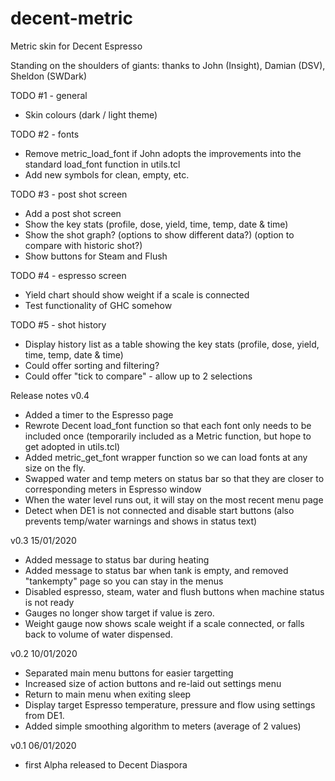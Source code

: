 # decent-metric
Metric skin for Decent Espresso

Standing on the shoulders of giants: thanks to John (Insight), Damian (DSV), Sheldon (SWDark)

TODO #1 - general
- Skin colours (dark / light theme)

TODO #2 - fonts
- Remove metric_load_font if John adopts the improvements into the standard load_font function in utils.tcl
- Add new symbols for clean, empty, etc.

TODO #3 - post shot screen
- Add a post shot screen
- Show the key stats (profile, dose, yield, time, temp, date & time)
- Show the shot graph? (options to show different data?) (option to compare with historic shot?)
- Show buttons for Steam and Flush

TODO #4 - espresso screen
- Yield chart should show weight if a scale is connected
- Test functionality of GHC somehow

TODO #5 - shot history
- Display history list as a table showing the key stats (profile, dose, yield, time, temp, date & time)
- Could offer sorting and filtering?
- Could offer "tick to compare" - allow up to 2 selections



Release notes
v0.4 
- Added a timer to the Espresso page
- Rewrote Decent load_font function so that each font only needs to be included once (temporarily included as a Metric function, but hope to get adopted in utils.tcl)
- Added metric_get_font wrapper function so we can load fonts at any size on the fly.
- Swapped water and temp meters on status bar so that they are closer to corresponding meters in Espresso window
- When the water level runs out, it will stay on the most recent menu page
- Detect when DE1 is not connected and disable start buttons (also prevents temp/water warnings and shows in status text)

v0.3 15/01/2020
- Added message to status bar during heating
- Added message to status bar when tank is empty, and removed "tankempty" page so you can stay in the menus
- Disabled espresso, steam, water and flush buttons when machine status is not ready
- Gauges no longer show target if value is zero.
- Weight gauge now shows scale weight if a scale connected, or falls back to volume of water dispensed.

v0.2 10/01/2020
- Separated main menu buttons for easier targetting
- Increased size of action buttons and re-laid out settings menu
- Return to main menu when exiting sleep
- Display target Espresso temperature, pressure and flow using settings from DE1.
- Added simple smoothing algorithm to meters (average of 2 values)

v0.1 06/01/2020
- first Alpha released to Decent Diaspora
